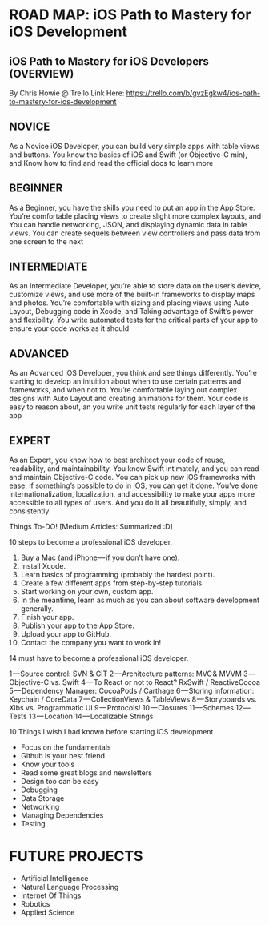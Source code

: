 # ROAD MAP: iOS Path to Mastery for iOS Development

## iOS Path to Mastery for iOS Developers (OVERVIEW)
By Chris Howie @ Trello
Link Here: https://trello.com/b/gvzEgkw4/ios-path-to-mastery-for-ios-development

## NOVICE
As a Novice iOS Developer, you can build very simple apps with table views and buttons.
You know the basics of iOS and Swift (or Objective-C min), and
Know how to find and read the official docs to learn more

## BEGINNER
As a Beginner, you have the skills you need to put an app in the App Store.
You’re comfortable placing views to create slight more complex layouts, and
You can handle networking, JSON, and displaying dynamic data in table views.
You can create sequels between view controllers and pass data from one screen to the next

## INTERMEDIATE
As an Intermediate Developer, you’re able to store data on the user’s device, customize views, and use more of the built-in frameworks to display maps and photos.
You’re comfortable with sizing and placing views using Auto Layout, 
Debugging code in Xcode, and
Taking advantage of Swift’s power and flexibility.
You write automated tests for the critical parts of your app to ensure your code works as it should

## ADVANCED
As an Advanced iOS Developer, you think and see things differently.
You’re starting to develop an intuition about when to use certain patterns and frameworks, and when not to.
You’re comfortable laying out complex designs with Auto Layout and creating animations for them.
Your code is easy to reason about, an you write unit tests regularly for each layer of the app

## EXPERT
As an Expert, you know how to best architect your code of reuse, readability, and maintainability.
You know Swift intimately, and you can read and maintain Objective-C code.
You can pick up new iOS frameworks with ease; if something’s possible to do in iOS, you can get it done.
You’ve done internationalization, localization, and accessibility to make your apps more accessible to all types of users.
And  you do it all beautifully, simply, and consistently


Things To-DO! [Medium Articles: Summarized :D]

10 steps to become a professional iOS developer.
1. Buy a Mac (and iPhone — if you don’t have one).
2. Install Xcode.
3. Learn basics of programming (probably the hardest point).
4. Create a few different apps from step-by-step tutorials.
5. Start working on your own, custom app.
6. In the meantime, learn as much as you can about software development generally.
7. Finish your app.
8. Publish your app to the App Store.
9. Upload your app to GitHub.
10. Contact the company you want to work in!

14 must have to become a professional iOS developer.

1 — Source control: SVN & GIT
2 — Architecture patterns: MVC & MVVM
3 — Objective-C vs. Swift
4 — To React or not to React? RxSwift / ReactiveCocoa
5 — Dependency Manager: CocoaPods / Carthage
6 — Storing information: Keychain / CoreData
7 — CollectionViews & TableViews
8 — Storyboards vs. Xibs vs. Programmatic UI
9 — Protocols!
10 — Closures
11 — Schemes
12 — Tests
13 — Location
14 — Localizable Strings

10 Things I wish I had known before starting iOS development

- Focus on the fundamentals
- Github is your best friend
- Know your tools
- Read some great blogs and newsletters
- Design too can be easy
- Debugging
- Data Storage
- Networking
- Managing Dependencies
- Testing


# FUTURE PROJECTS
- Artificial Intelligence
- Natural Language Processing 
- Internet Of Things 
- Robotics 
- Applied Science
